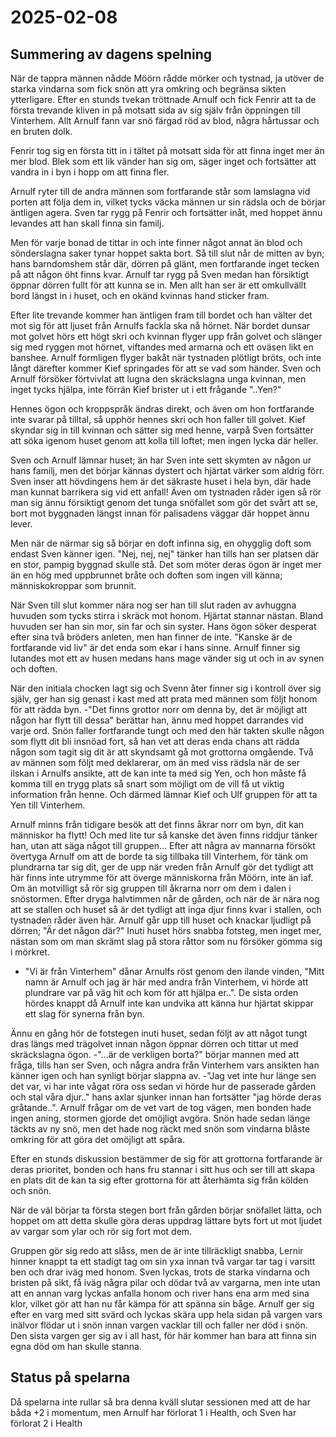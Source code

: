 # 2025-02-08

## Summering av dagens spelning

När de tappra männen nådde Möörn rådde mörker och tystnad, ja utöver de starka vindarna som fick snön att yra omkring och begränsa sikten ytterligare.
Efter en stunds tvekan tröttnade Arnulf och fick Fenrir att ta de första trevande kliven in på motsatt sida av sig själv från öppningen till Vinterhem.
Allt Arnulf fann var snö färgad röd av blod, några hårtussar och en bruten dolk.

Fenrir tog sig en första titt in i tältet på motsatt sida för att finna inget mer än mer blod. Blek som ett lik vänder han sig om, säger inget och fortsätter att vandra in i byn i hopp om att finna fler.

Arnulf ryter till de andra männen som fortfarande står som lamslagna vid porten att följa dem in, vilket tycks väcka männen ur sin rädsla och de börjar äntligen agera.
Sven tar rygg på Fenrir och fortsätter inåt, med hoppet ännu levandes att han skall finna sin familj.

Men för varje bonad de tittar in och inte finner något annat än blod och sönderslagna saker tynar hoppet sakta bort. Så till slut når de mitten av byn; hans barndomshem står där, dörren på glänt, men fortfarande inget tecken på att någon öht finns kvar. Arnulf tar rygg på Sven medan han försiktigt öppnar dörren fullt för att kunna se in.
Men allt han ser är ett omkullvällt bord längst in i huset, och en okänd kvinnas hand sticker fram.

Efter lite trevande kommer han äntligen fram till bordet och han välter det mot sig för att ljuset från Arnulfs fackla ska nå hörnet.
När bordet dunsar mot golvet hörs ett högt skri och kvinnan flyger upp från golvet och slänger sig med ryggen mot hörnet, viftandes med armarna och ett oväsen likt en banshee.
Arnulf formligen flyger bakåt när tystnaden plötligt bröts, och inte långt därefter kommer Kief springades för att se vad som händer.
Sven och Arnulf försöker förtvivlat att lugna den skräckslagna unga kvinnan, men inget tycks hjälpa, inte förrän Kief brister ut i ett frågande "..Yen?"

Hennes ögon och kroppspråk ändras direkt, och även om hon fortfarande inte svarar på tilltal, så upphör hennes skri och hon faller till golvet. Kief skyndar sig in till kvinnan och sätter sig med henne, varpå Sven fortsätter att söka igenom huset genom att kolla till loftet; men ingen lycka där heller.

Sven och Arnulf lämnar huset; än har Sven inte sett skymten av någon ur hans familj, men det börjar kännas dystert och hjärtat värker som aldrig förr.
Sven inser att hövdingens hem är det säkraste huset i hela byn, där hade man kunnat barrikera sig vid ett anfall! Även om tystnaden råder igen så rör man sig ännu försiktigt genom det tunga snöfallet som gör det svårt att se, bort mot byggnaden längst innan för palisadens väggar där hoppet ännu lever.

Men när de närmar sig så börjar en doft infinna sig, en ohygglig doft som endast Sven känner igen. "Nej, nej, nej" tänker han tills han ser platsen där en stor, pampig byggnad skulle stå.
Det som möter deras ögon är inget mer än en hög med uppbrunnet bråte och doften som ingen vill känna; människokroppar som brunnit.

När Sven till slut kommer nära nog ser han till slut raden av avhuggna huvuden som tycks stirra i skräck mot honom. Hjärtat stannar nästan.
Bland huvuden ser han sin mor, sin far och sin syster. Hans ögon söker desperat efter sina två bröders anleten, men han finner de inte. "Kanske är de fortfarande vid liv" är det enda som ekar i hans sinne. Arnulf finner sig lutandes mot ett av husen medans hans mage vänder sig ut och in av synen och doften.

När den initiala chocken lagt sig och Svenn åter finner sig i kontroll över sig själv, ger han sig genast i kast med att prata med männen som följt honom för att rädda byn.
-"Det finns grottor norr om denna by, det är möjligt att någon har flytt till dessa" berättar han, ännu med hoppet darrandes vid varje ord.
Snön faller fortfarande tungt och med den här takten skulle någon som flytt dit bli insnöad fort, så han vet att deras enda chans att rädda någon som tagit sig dit är att skyndsamt gå mot grottorna omgående.
Två av männen som följt med deklarerar, om än med viss rädsla när de ser ilskan i Arnulfs ansikte, att de kan inte ta med sig Yen, och hon måste få komma till en trygg plats så snart som möjligt om de vill få ut viktig information från henne. Och därmed lämnar Kief och Ulf gruppen för att ta Yen till Vinterhem.

Arnulf minns från tidigare besök att det finns åkrar norr om byn, dit kan människor ha flytt! 
Och med lite tur så kanske det även finns riddjur tänker han, utan att säga något till gruppen...
Efter att några av mannarna försökt övertyga Arnulf om att de borde ta sig tillbaka till Vinterhem, för tänk om plundrarna tar sig dit, ger de upp när vreden från Arnulf gör det tydligt att här finns inte utrymme för att överge människorna från Möörn, inte än iaf. Om än motvilligt så rör sig gruppen till åkrarna norr om dem i dalen i snöstormen.
Efter dryga halvtimmen når de gården, och när de är nära nog att se stallen och huset så är det tydligt att inga djur finns kvar i stallen, och tystnaden råder även här.
Arnulf går upp till huset och knackar ljudligt på dörren; "Är det någon där?"
Inuti huset hörs snabba fotsteg, men inget mer, nästan som om man skrämt slag på stora råttor som nu försöker gömma sig i mörkret.
- "Vi är från Vinterhem" dånar Arnulfs röst genom den ilande vinden, "Mitt namn är Arnulf och jag är här med andra från Vinterhem, vi hörde att plundrare var på väg hit och kom för att hjälpa er..". De sista orden hördes knappt då Arnulf inte kan undvika att känna hur hjärtat skippar ett slag för synerna från byn.

Ännu en gång hör de fotstegen inuti huset, sedan följt av att något tungt dras längs med trägolvet innan någon öppnar dörren och tittar ut med skräckslagna ögon.
-"...är de verkligen borta?" börjar mannen med att fråga, tills han ser Sven, och några andra från Vinterhem vars ansikten han känner igen och han synligt börjar slappna av.
-"Jag vet inte hur länge sen det var, vi har inte vågat röra oss sedan vi hörde hur de passerade gården och stal våra djur.." hans axlar sjunker innan han fortsätter "jag hörde deras gråtande..".
Arnulf frågar om de vet vart de tog vägen, men bonden hade ingen aning, stormen gjorde det omöjligt avgöra. Snön hade sedan länge täckts av ny snö, men det hade nog räckt med snön som vindarna blåste omkring för att göra det omöjligt att spåra.

Efter en stunds diskussion bestämmer de sig för att grottorna fortfarande är deras prioritet, bonden och hans fru stannar i sitt hus och ser till att skapa en plats dit de kan ta sig efter grottorna för att återhämta sig från kölden och snön.

När de väl börjar ta första stegen bort från gården börjar snöfallet lätta, och hoppet om att detta skulle göra deras uppdrag lättare byts fort ut mot ljudet av vargar som ylar och rör sig fort mot dem.

Gruppen gör sig redo att slåss, men de är inte tillräckligt snabba, Lernir hinner knappt ta ett stadigt tag om sin yxa innan två vargar tar tag i varsitt ben och drar iväg med honom.
Sven lyckas, trots de starka vindarna och bristen på sikt, få iväg några pilar och dödar två av vargarna, men inte utan att en annan varg lyckas anfalla honom och river hans ena arm med sina klor, vilket gör att han nu får kämpa för att spänna sin båge.
Arnulf ger sig efter en varg med sitt svärd och lyckas skära upp hela sidan på vargen vars inälvor flödar ut i snön innan vargen vacklar till och faller ner död i snön.
Den sista vargen ger sig av i all hast, för här kommer han bara att finna sin egna död om han skulle stanna.

## Status på spelarna

Då spelarna inte rullar så bra denna kväll slutar sessionen med att de har båda +2 i momentum, men Arnulf har förlorat 1 i Health, och Sven har förlorat 2 i Health

